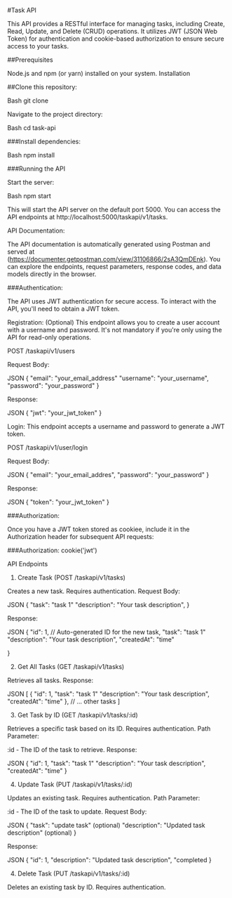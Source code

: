 #Task API

This API provides a RESTful interface for managing tasks, including Create, Read, Update, and Delete (CRUD) operations. It utilizes JWT (JSON Web Token) for authentication and cookie-based authorization to ensure secure access to your tasks.

##Prerequisites

Node.js and npm (or yarn) installed on your system.
Installation

##Clone this repository:

Bash
git clone

Navigate to the project directory:

Bash
cd task-api

###Install dependencies:

Bash
npm install

###Running the API

Start the server:

Bash
npm start

This will start the API server on the default port 5000. You can access the API endpoints at http://localhost:5000/taskapi/v1/tasks.

API Documentation:

The API documentation is automatically generated using Postman and served at (https://documenter.getpostman.com/view/31106866/2sA3QmDEnk). You can explore the endpoints, request parameters, response codes, and data models directly in the browser.

###Authentication:

The API uses JWT authentication for secure access. To interact with the API, you'll need to obtain a JWT token.

Registration: (Optional) This endpoint allows you to create a user account with a username and password. It's not mandatory if you're only using the API for read-only operations.

POST /taskapi/v1/users

Request Body:

JSON
{
"email": "your_email_address"
"username": "your_username",
"password": "your_password"
}

Response:

JSON
{
"jwt": "your_jwt_token"
}

Login: This endpoint accepts a username and password to generate a JWT token.

POST /taskapi/v1/user/login

Request Body:

JSON
{
"email": "your_email_addres",
"password": "your_password"
}

Response:

JSON
{
"token": "your_jwt_token"
}

###Authorization:

Once you have a JWT token stored as cookiee, include it in the Authorization header for subsequent API requests:

###Authorization: cookie('jwt')

API Endpoints

1. Create Task (POST /taskapi/v1/tasks)

Creates a new task.
Requires authentication.
Request Body:

JSON
{
"task": "task 1"
"description": "Your task description",
}

Response:

JSON
{
"id": 1, // Auto-generated ID for the new task,
"task": "task 1"
"description": "Your task description",
"createdAt": "time"

}

2. Get All Tasks (GET /taskapi/v1/tasks)

Retrieves all tasks.
Response:

JSON
[
{
"id": 1,
"task": "task 1"
"description": "Your task description",
"createdAt": "time"
},
// ... other tasks
]

3. Get Task by ID (GET /taskapi/v1/tasks/:id)

Retrieves a specific task based on its ID.
Requires authentication.
Path Parameter:

:id - The ID of the task to retrieve.
Response:

JSON
{
"id": 1,
"task": "task 1"
"description": "Your task description",
"createdAt": "time"
}

4. Update Task (PUT /taskapi/v1/tasks/:id)

Updates an existing task.
Requires authentication.
Path Parameter:

:id - The ID of the task to update.
Request Body:

JSON
{
"task": "update task" (optional)
"description": "Updated task description" (optional)
}

Response:

JSON
{
"id": 1,
"description": "Updated task description",
"completed
}

4. Delete Task (PUT /taskapi/v1/tasks/:id)

Deletes an existing task by ID.
Requires authentication.
